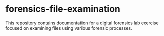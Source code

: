 # forensics-file-examination
This repository contains documentation for a digital forensics lab exercise focused on examining files using various forensic processes.
